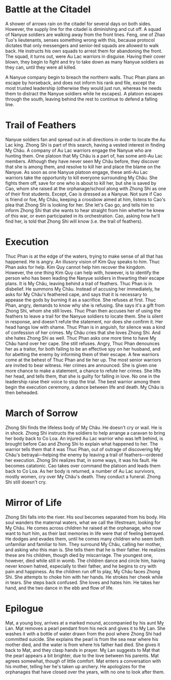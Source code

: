 # Battle at the Citadel

A shower of arrows rain on the citadel for several days on both sides. However, the supply line for the citadel is diminishing and cut off. A squad of Nanyue soldiers are walking away from the front lines. Feng, one of Zhao Tuo's lieutenants, senses something wrong with this, because protocol dictates that only messengers and senior-led squads are allowed to walk back. He instructs his own squads to arrest them for abandoning the front. The squad, it turns out, were Au Lac warriors in disguise. Having their cover blown, they begin to fight and try to take down as many Nanyue soldiers as they can, until they were all killed.

A Nanyue company begin to breach the northern walls. Thuc Phan plans an escape by horseback, and does not inform his rank and file, except the most trusted leadership (otherwise they would just run, whereas he needs them to distract the Nanyue soldiers while he escapes). A platoon escapes through the south, leaving behind the rest to continue to defend a falling line.

# Trail of Feathers

Nanyue soldiers fan and spread out in all directions in order to locate the Au Lac king. Zhong Shi is part of this search, having a vested interest in finding Mỵ Châu. A company of Au Lac warriors engage the Nanyue who are hunting them. One platoon that Mỵ Châu is a part of, has some anti-Au Lac members. Although they have never seen Mỵ Châu before, they discover that she is among them, and resolve to kill her and place the blame on the Nanyue. As soon as one Nanyue platoon engage, these anti-Au Lac warriors take the opportunity to kill everyone surrounding Mỵ Châu. She fights them off, save for one who is about to kill her, but she is saved by Cao, whom she raised at the orphanage/school along with Zhong Shi as one of their first students. Except, Cao is dressed as a Nanyue. Not sure if Cao is friend or foe, Mỵ Châu, keeping a crossbow aimed at him, listens to Cao's plea that Zhong Shi is looking for her. She let's Cao go, and tells him to inform Zhong Shi that she wants to hear straight from him whether he knew of this war, or even participated in its orchestration. Cao, asking how he'll find her, is told that Zhong Shi will know (i.e. the trail of feathers).

# Execution

Thuc Phan is at the edge of the waters, trying to make sense of all that has happened. He is angry. An illusory vision of Kim Quy speaks to him. Thuc Phan asks for help. Kim Quy cannot help him recover the kingdom. However, the one thing Kim Quy can help with, however, is to identify the person who has been leading the Nanyue soldiers in thwarting their escape plans. It is Mỵ Châu, leaving behind a trail of feathers. Thuc Phan is in disbelief. He summons Mỵ Châu. Instead of accusing her immediately, he asks for Mỵ Châu's feathered cape, and says that it is necessary to appease the gods by burning it as a sacrifice. She refuses at first. Thuc Phan, angry, demands to know why she is refusing. She says it's a gift from Zhong Shi, whom she still loves. Thuc Phan then accuses her of using the feathers to leave a trail for the Nanyue soldiers to locate them. She is silent in response, and doesn't refute the statement, nor does she confirm it. Her head hangs low with shame. Thuc Phan is in anguish, for silence was a kind of confession of her crimes. Mỵ Châu cries that she loves Zhong Shi. And she hates Zhong Shi as well. Thuc Phan asks one more time to have Mỵ Châu hand over her cape. She still refuses. Angry, Thuc Phan denounces her as a traitor, for both failing to be an effective spy on her husband, and for abetting the enemy by informing them of their escape. A few warriors come at the behest of Thuc Phan and tie her up. The most senior warriors are invited to bear witness. Her crimes are announced. She is given one more chance to make a statement, a chance to refute her crimes. She lifts her head, and tells them, that she is guilty for falling in love. No one in the leadership raise their voice to stop the trial. The best warrior among them begin the execution ceremony, a dance between life and death. Mỵ Châu is then beheaded.

# March of Sorrow

Zhong Shi finds the lifeless body of Mỵ Châu. He doesn't cry or wail. He is in shock. Zhong Shi instructs the soldiers to help arrange a caravan to bring her body back to Co Loa. An injured Au Lac warrior who was left behind, is brought before Cao and Zhong Shi to explain what happened to her. The warrior tells them that it was Thuc Phan, out of outrage of discovering Mỵ Châu's betrayal—helping the enemy by leaving a trail of feathers—ordered her execution. Zhong Shi realizes that, in some ways, it was his fault. He becomes catatonic. Cao takes over command the platoon and leads them back to Co Loa. As her body is returned, a number of Au Lac survivors, mostly women, cry over Mỵ Châu's death. They conduct a funeral. Zhong Shi still doesn't cry.

# Mirror of Life

Zhong Shi falls into the river. His soul becomes separated from his body. His soul wanders the maternal waters, what we call the lifestream, looking for Mỵ Châu. He comes across children he raised at the orphanage, who now want to hurt him, as their last memories in life were that of feeling betrayed. He dodges and evades them, until he comes many children who seem both unfamiliar and familiar to him. They surround Mỵ Châu, calling her mother, and asking who this man is. She tells them that he is their father. He realizes these are his children, though died by miscarriage. The youngest one, however, died while still in womb. The children dance and circle him, having never known hatred, especially to their father, and he begins to cry with pain and happiness. As the children run off to play, Mỵ Châu faces Zhong Shi. She attempts to choke him with her hands. He strokes her cheek while in tears. She steps back confused. She loves and hates him. He takes her hand, and the two dance in the ebb and flow of life.

# Epilogue

Mạt, a young boy, arrives at a marked mound, accompanied by his aunt Mỵ Lan. Mạt removes a pearl pendant from his neck and gives it to Mỵ Lan. She washes it with a bottle of water drawn from the pool where Zhong Shi had committed suicide. She explains the pearl is from the sea near where his mother died, and the water is from where his father had died. She gives it back to Mạt, and they clasp hands in prayer. Mỵ Lan suggests to Mạt that the pearl appears a bit brighter, due to the love between his parents. Mạt agrees somewhat, though of little comfort. Mạt enters a conversation with his mother, telling her he's taken up archery. He apologizes for the orphanages that have closed over the years, with no one to look after them.
